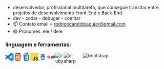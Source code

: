 - desenvolvedor, profissional multitarefa, que consegue transitar entre projetos de desenvolvimento Front-End e Back-End.
- dev - codar - debugar - comitar
- 📫 Contato email = rodrigocandidoaguiar@gmail.com
- 😄 Pronomes: ele / dele
### linguagem e ferramentas:
<img align="left" alt="Visual Studio Code" width="26px" src="https://raw.githubusercontent.com/github/explore/80688e429a7d4ef2fca1e82350fe8e3517d3494d/topics/visual-studio-code/visual-studio-code.png" />
<img align="left" alt="HTML5" width="26px" src="https://raw.githubusercontent.com/github/explore/80688e429a7d4ef2fca1e82350fe8e3517d3494d/topics/html/html.png" />
<img align="left" alt="CSS3" width="26px" src="https://raw.githubusercontent.com/github/explore/80688e429a7d4ef2fca1e82350fe8e3517d3494d/topics/css/css.png" />
<img align="left" alt="JavaScript" width="26px" src="https://raw.githubusercontent.com/github/explore/80688e429a7d4ef2fca1e82350fe8e3517d3494d/topics/javascript/javascript.png" />
<img align="left" alt="SQL" width="26px" src="https://raw.githubusercontent.com/github/explore/80688e429a7d4ef2fca1e82350fe8e3517d3494d/topics/sql/sql.png" />
<img align="left" alt="Git" width="26px" src="https://raw.githubusercontent.com/github/explore/80688e429a7d4ef2fca1e82350fe8e3517d3494d/topics/git/git.png" />
<img align="left" alt="ruby" width="26px" src="https://raw.githubusercontent.com/github/explore/78df643247d429f6cc873026c0622819ad797942/topics/github/ruby.png" />
<img align="left" alt="c-sharp" width="60px" src="https://img.shields.io/badge/C%23-239120?style=for-the-badge&logo=c-sharp&logoColor=white"/>
<img align="left" alt="bootstrap" width="100px" src="https://img.shields.io/badge/Bootstrap-563D7C?style=for-the-badge&logo=bootstrap&logoColor=white"/>


